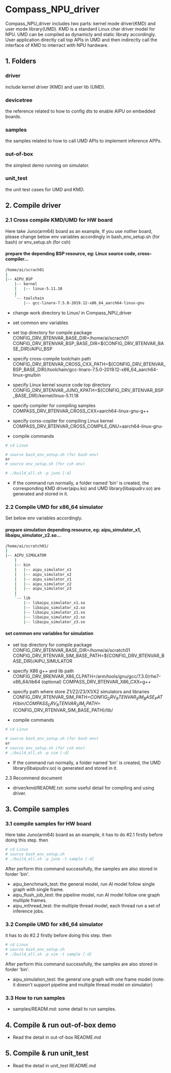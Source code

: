 # Compass_NPU_driver
Compass_NPU_driver includes two parts: kernel mode driver(KMD) and user mode library(UMD). KMD is a standard Linux char driver model for NPU. UMD can be compiled as dynamicly and static libraty accordingly. User application directly call top APIs in UMD and then indirectly call the interface of KMD to interract with NPU hardware.

## 1. Folders
### driver
include kernel driver (KMD) and user lib (UMD).
### devicetree
the reference related to how to config dts to enable AIPU on embedded boards.
### samples
the samples related to how to call UMD APIs to implement inference APPs.
### out-of-box
the simplest demo running on simulator.
### unit_test
the unit test cases for UMD and KMD.


## 2. Compile driver

### 2.1 Cross compile KMD/UMD for HW board
Here take Juno(arm64) board as an example, If you use nother board, please change below env variables accordingly in bash_env_setup.sh (for bash) or env_setup.sh (for csh)

#### prepare the depending BSP resource, eg: Linux source code, cross-compiler...

```bash
/home/ai/scrach01
|
|-- AIPU_BSP
    |-- kernel
    |   |-- linux-5.11.18
    |
    `-- toolchain
        |-- gcc-linaro-7.5.0-2019.12-x86_64_aarch64-linux-gnu
```

- change work directory to Linux/ in Compass_NPU_driver

- set common env variables

- set top directory for compile package
CONFIG_DRV_BTENVAR_BASE_DIR=/home/ai/scrach01
CONFIG_DRV_BTENVAR_BSP_BASE_DIR=${CONFIG_DRV_BTENVAR_BASE_DIR}/AIPU_BSP

- specify cross-compile toolchain path
CONFIG_DRV_BTENVAR_CROSS_CXX_PATH=${CONFIG_DRV_BTENVAR_BSP_BASE_DIR}/toolchain/gcc-linaro-7.5.0-2019.12-x86_64_aarch64-linux-gnu/bin

- specify Linux kernel source code top directory
CONFIG_DRV_BTENVAR_JUNO_KPATH=${CONFIG_DRV_BTENVAR_BSP_BASE_DIR}/kernel/linux-5.11.18

- specify compiler for compiling samples
COMPASS_DRV_BTENVAR_CROSS_CXX=aarch64-linux-gnu-g++

- specify corss-copiler for compiling Linux kernel
COMPASS_DRV_BTENVAR_CROSS_COMPILE_GNU=aarch64-linux-gnu-

- compile commands

```bash
# cd Linux

# source bash_env_setup.sh (for bash env)
or
# source env_setup.sh (for csh env)

# ./build_all.sh -p juno [-d]
```

- If the command run normally, a folder named 'bin' is created, the corresponding KMD driver(aipu.ko) and UMD library(libaipudrv.so) are generated and stored in it.

### 2.2 Compile UMD for x86_64 simulator
Set below env variables accordingly.

#### prepare simulation depending resource, eg: aipu_simulator_x1, libaipu_simulator_z2.so...

```bash
/home/ai/scratch01/
|
|-- AIPU_SIMULATOR
    |
    |-- bin
    |   |-- aipu_simulator_x1
    |   |-- aipu_simulator_x2
    |   |-- aipu_simulator_z1
    |   |-- aipu_simulator_z2
    |   |-- aipu_simulator_z3
    |
    `-- lib
        |-- libaipu_simulator_x1.so
        |-- libaipu_simulator_x2.so
        |-- libaipu_simulator_z1.so
        |-- libaipu_simulator_z2.so
        |-- libaipu_simulator_z3.so
```

#### set common env variables for simulation

- set top directory for compile package
CONFIG_DRV_BTENVAR_BASE_DIR=/home/ai/scratch01
CONFIG_DRV_RTENVAR_SIM_BASE_PATH=${CONFIG_DRV_BTENVAR_BASE_DIR}/AIPU_SIMULATOR

- specify X86 g++ and lib path
CONFIG_DRV_BRENVAR_X86_CLPATH=/arm/tools/gnu/gcc/7.3.0/rhe7-x86_64/lib64 (optional)
COMPASS_DRV_BTENVAR_X86_CXX=g++

- specify path where store Z1/Z2/Z3/X1/X2 simulators and libraries
CONFIG_DRV_RTENVAR_SIM_PATH=${CONFIG_DRV_RTENVAR_SIM_BASE_PATH}/bin/
COMPASS_DRV_RTENVAR_SIM_LPATH=${CONFIG_DRV_RTENVAR_SIM_BASE_PATH}/lib/

- compile commands

```bash
# cd Linux

# source bash_env_setup.sh (for bash env)
or
# source env_setup.sh (for csh env)
# ./build_all.sh -p sim [-d]
```

- If the command run normally, a folder named 'bin' is created, the UMD library(libaipudrv.so)
is generated and stored in it.

2.3 Recommend document

- driver/kmd/README.txt: some useful detail for compiling and using driver.

## 3. Compile samples

### 3.1 compile samples for HW board
Here take Juno(arm64) board as an example, it has to do #2.1 firstly before doing this step. then

```bash
# cd Linux
# source bash_env_setup.sh
# ./build_all.sh -p juno -t sample [-d]
```

After perform this command successfully, the samples are also stored in forder 'bin'.
- aipu_benchmark_test: the general model, run AI model follow single graph with single frame.
- aipu_flush_job_test: the pipeline model, run AI model follow one graph multiple frames.
- aipu_mthread_test: the multiple thread model, each thread run a set of inference jobs.

### 3.2 Compile UMD for x86_64 simulator
it has to do #2.2 firstly before doing this step. then

```bash
# cd Linux
# source bash_env_setup.sh
# ./build_all.sh -p sim -t sample [-d]
```

After perform this command successfully, the samples are also stored in forder 'bin'.
- aipu_simulation_test: the general one graph with one frame model
(note: it doesn't support pipeline and multiple thread model on simulator)

### 3.3 How to run samples

- samples/READM.md: some detail to run samples.

## 4. Compile & run out-of-box demo

- Read the detail in out-of-box README.md

## 5. Compile & run unit_test

- Read the detail in unit_test README.md

